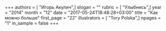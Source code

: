 +++
authors = [ "Игорь Акулич",]
slogan = ""
rubric = [ "Улыбнись",]
year = "2014"
month = "12"
date = "2017-05-24T18:48:28+03:00"
title = "Как можно больше"
first_page = "22"
illustrators = [ "Tory Polska",]
npages = "1"
in_sample = false
+++
